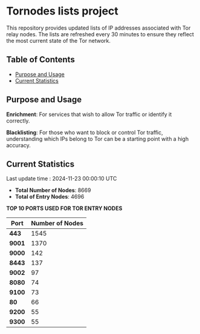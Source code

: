 # Tornodes lists project

This repository provides updated lists of IP addresses associated with Tor relay nodes. The lists are refreshed every 30 minutes to ensure they reflect the most current state of the Tor network.

## Table of Contents

- [Purpose and Usage](#purpose-and-usage)
- [Current Statistics](#current-statistics)


## Purpose and Usage

**Enrichment**: For services that wish to allow Tor traffic or identify it correctly.

**Blacklisting**: For those who want to block or control Tor traffic, understanding which IPs belong to Tor can be a starting point with a high accuracy.

## Current Statistics

Last update time : 2024-11-23 00:00:10 UTC

- **Total Number of Nodes**: 8669
- **Total of Entry Nodes**: 4696

**TOP 10 PORTS USED FOR TOR ENTRY NODES**

| **Port** | **Number of Nodes** |
|------|-----------------|
| **443**   | 1545  |
| **9001**   | 1370  |
| **9000**   | 142  |
| **8443**   | 137  |
| **9002**   | 97  |
| **8080**   | 74  |
| **9100**   | 73  |
| **80**   | 66  |
| **9200**   | 55  |
| **9300**   | 55  |


